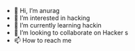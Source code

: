 - 👋 Hi, I’m anurag 
- 👀 I’m interested in hacking
- 🌱 I’m currently learning hackin
- 💞️ I’m looking to collaborate on Hacker s
- 📫 How to reach me 

<!---
Anurag1580/Anurag1580 is a ✨ special ✨ repository because its `README.md` (this file) appears on your GitHub profile.
You can click the Preview link to take a look at your changes.
--->
